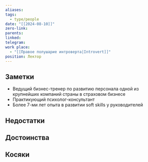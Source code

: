 ```yaml
---
aliases: 
tags:
  - type/people
date: "[[2024-08-10]]"
zero-link: 
parents: 
linked: 
telegram: 
work place:
  - "[[Правое полушарие интроверта|Introvert]]"
position: Лектор
---
```

## Заметки
- Ведущий бизнес-тренер по развитию персонала одной из крупнейших компаний страны в страховом бизнесе
- Практикующий психолог-консультант
- Более 7-ми лет опыта в развитии soft skills у руководителей
## Недостатки


## Достоинства


## Косяки